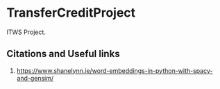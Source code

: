 # TransferCreditProject
ITWS Project.


## Citations and Useful links
1) https://www.shanelynn.ie/word-embeddings-in-python-with-spacy-and-gensim/